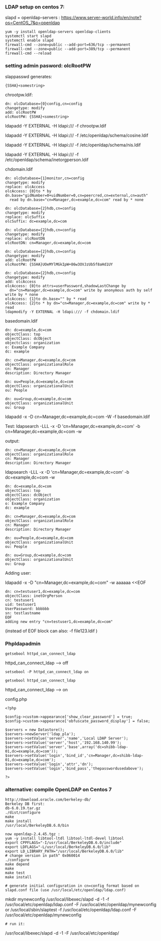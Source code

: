 ### LDAP setup on centos 7:

slapd = openldap-servers : https://www.server-world.info/en/note?os=CentOS_7&p=openldap 

```
yum -y install openldap-servers openldap-clients
systemctl start slapd
systemctl enable slapd
firewall-cmd --zone=public --add-port=636/tcp --permanent
firewall-cmd --zone=public --add-port=389/tcp --permanent
firewall-cmd --reload
```

### setting admin pasword: olcRootPW

slappasswd 
generates:
```
{SSHA}<somestring>
```
chrootpw.ldif: 
```
dn: olcDatabase={0}config,cn=config
changetype: modify
add: olcRootPW
olcRootPW: {SSHA}<somestring>
```
ldapadd -Y EXTERNAL -H ldapi:/// -f chrootpw.ldif

ldapadd -Y EXTERNAL -H ldapi:/// -f /etc/openldap/schema/cosine.ldif 

ldapadd -Y EXTERNAL -H ldapi:/// -f /etc/openldap/schema/nis.ldif 

ldapadd -Y EXTERNAL -H ldapi:/// -f /etc/openldap/schema/inetorgperson.ldif 


chdomain.ldif 
```
dn: olcDatabase={1}monitor,cn=config
changetype: modify
replace: olcAccess
olcAccess: {0}to * by dn.base="gidNumber=0+uidNumber=0,cn=peercred,cn=external,cn=auth"
  read by dn.base="cn=Manager,dc=example,dc=com" read by * none

dn: olcDatabase={2}hdb,cn=config
changetype: modify
replace: olcSuffix
olcSuffix: dc=example,dc=com

dn: olcDatabase={2}hdb,cn=config
changetype: modify
replace: olcRootDN
olcRootDN: cn=Manager,dc=example,dc=com

dn: olcDatabase={2}hdb,cn=config
changetype: modify
add: olcRootPW
olcRootPW: {SSHA}UOeMYlMGkIpW+86w3OVJzUb5f8aHd1UY

dn: olcDatabase={2}hdb,cn=config
changetype: modify
add: olcAccess
olcAccess: {0}to attrs=userPassword,shadowLastChange by
  dn="cn=Manager,dc=example,dc=com" write by anonymous auth by self write by * none
olcAccess: {1}to dn.base="" by * read
olcAccess: {2}to * by dn="cn=Manager,dc=example,dc=com" write by * read
ldapmodify -Y EXTERNAL -H ldapi:/// -f chdomain.ldif
```


basedomain.ldif 
```
dn: dc=example,dc=com
objectClass: top
objectClass: dcObject
objectclass: organization
o: Example Company
dc: example

dn: cn=Manager,dc=example,dc=com
objectClass: organizationalRole
cn: Manager
description: Directory Manager

dn: ou=People,dc=example,dc=com
objectClass: organizationalUnit
ou: People

dn: ou=Group,dc=example,dc=com
objectClass: organizationalUnit
ou: Group
```

ldapadd -x -D cn=Manager,dc=example,dc=com -W -f basedomain.ldif


Test:
ldapsearch -LLL -x -D 'cn=Manager,dc=example,dc=com' -b cn=Manager,dc=example,dc=com -w <thepasswordusedabove>

output:
```
dn: cn=Manager,dc=example,dc=com
objectClass: organizationalRole
cn: Manager
description: Directory Manager
```

ldapsearch -LLL -x -D 'cn=Manager,dc=example,dc=com' -b dc=example,dc=com -w <thepasswordusedabove>

```
dn: dc=example,dc=com
objectClass: top
objectClass: dcObject
objectClass: organization
o: Example Company
dc: example

dn: cn=Manager,dc=example,dc=com
objectClass: organizationalRole
cn: Manager
description: Directory Manager

dn: ou=People,dc=example,dc=com
objectClass: organizationalUnit
ou: People

dn: ou=Group,dc=example,dc=com
objectClass: organizationalUnit
ou: Group
```


Adding user:


ldapadd -x -D "cn=Manager,dc=example,dc=com" -w aaaaaa <<EOF
```
dn: cn=testuser1,dc=example,dc=com
objectClass: inetOrgPerson
cn: testuser1
uid: testuser1
UserPassword: bbbbbb
sn: testlastname
EOF
adding new entry "cn=testuser1,dc=example,dc=com"
```

(instead of EOF block can also: -f file123.ldif )

### Phpldapadmin

```getsebool httpd_can_connect_ldap```

httpd_can_connect_ldap --> off

```setsebool -P httpd_can_connect_ldap on```

```getsebool httpd_can_connect_ldap```

httpd_can_connect_ldap --> on

config.php 
```
<?php

$config->custom->appearance['show_clear_password'] = true;
$config->custom->appearance['obfuscate_password_display'] = false;

$servers = new Datastore();
$servers->newServer('ldap_pla');
$servers->setValue('server','name','Local LDAP Server');
$servers->setValue('server','host','192.168.140.99');
$servers->setValue('server','base',array('dc=shibb-ldap-01,dc=example,dc=com'));
$servers->setValue('login','bind_id','cn=Manager,dc=shibb-ldap-01,dc=example,dc=com');
$servers->setValue('login','attr','dn');
$servers->setValue('login','bind_pass','thepasswordusedabove');

?>
```


### alternative: compile OpenLDAP on Centos 7

```
http://download.oracle.com/berkeley-db/
Berkeley DB first:
db-6.0.19.tar.gz
./dist/configure
make
make install
/usr/local/BerkeleyDB.6.0/bin

now openldap-2.4.45.tgz :
yum -y install libtool-ltdl libtool-ltdl-devel libtool
export CPPFLAGS="-I/usr/local/BerkeleyDB.6.0/include"
export LDFLAGS="-L/usr/local/BerkeleyDB.6.0/lib"
export LD_LIBRARY_PATH="/usr/local/BerkeleyDB.6.0/lib"
# change version in path^ 0x060014
./configure
make depend 
make
make test
make install

# generate initial configuration in cn=config format based on slapd.conf file (use /usr/local/etc/openldap/ldap.conf)
```
mkdir mynewconfig
/usr/local/libexec/slapd -d -1 -f /usr/local/etc/openldap/ldap.conf -F /usr/local/etc/openldap/mynewconfig
or
/usr/local/sbin/slaptest -f /usr/local/etc/openldap/ldap.conf -F /usr/local/etc/openldap/mynewconfig
```
# run it:
```
/usr/local/libexec/slapd -d -1 -F /usr/local/etc/openldap/
```

